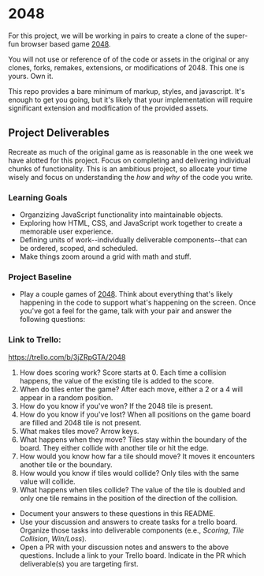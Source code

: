 # 2048
For this project, we will be working in pairs to create a clone of the super-fun browser based game [2048](http://gabrielecirulli.github.io/2048/).

You will not use or reference of of the code or assets in the original or any clones, forks, remakes, extensions, or modifications of 2048. This one is yours. Own it.

This repo provides a bare minimum of markup, styles, and javascript. It's enough to get you going, but it's likely that your implementation will require significant extension and modification of the provided assets.

## Project Deliverables
Recreate as much of the original game as is reasonable in the one week we have alotted for this project. Focus on completing and delivering individual chunks of functionality. This is an ambitious project, so allocate your time wisely and focus on understanding the _how_ and _why_ of the code you write.

### Learning Goals
- Organzizing JavaScript functionality into maintainable objects.
- Exploring how HTML, CSS, and JavaScript work together to create a memorable user experience.
- Defining units of work--individually deliverable components--that can be ordered, scoped, and scheduled.
- Make things zoom around a grid with math and stuff.

### Project Baseline
- Play a couple games of [2048](http://gabrielecirulli.github.io/2048/). Think about everything that's likely happening in the code to support what's happening on the screen. Once you've got a feel for the game, talk with your pair and answer the following questions:

### Link to Trello:
https://trello.com/b/3jZRpGTA/2048
  1. How does scoring work?
  Score starts at 0.
  Each time a collision happens, the value of the existing tile is added to the score.
  1. When do tiles enter the game?
  After each move, either a 2 or a 4 will appear in a random position.  
  1. How do you know if you've won?
  If the 2048 tile is present.
  1. How do you know if you've lost?
  When all positions on the game board are filled and 2048 tile is not present.
  1. What makes tiles move?
  Arrow keys.
  1. What happens when they move?
  Tiles stay within the boundary of the board.  They either collide with another tile or hit the edge.
  1. How would you know how far a tile should move?
  It moves it encounters another tile or the boundary.
  1. How would you know if tiles would collide?
  Only tiles with the same value will collide.
  1. What happens when tiles collide?
  The value of the tile is doubled and only one tile remains in the position of the direction of the collision.
- Document your answers to these questions in this README.
- Use your discussion and answers to create tasks for a trello board. Organize those tasks into deliverable components (e.e., _Scoring_, _Tile Collision_, _Win/Loss_).
- Open a PR with your discussion notes and answers to the above questions. Include a link to your Trello board. Indicate in the PR which deliverable(s) you are targeting first.
